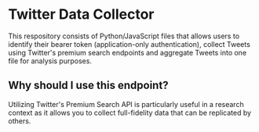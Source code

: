 # Twitter Data Collector
This respository consists of Python/JavaScript files that allows users to identify their bearer token (application-only authentication), collect Tweets using Twitter's premium search endpoints and aggregate Tweets into one file for analysis purposes.

## Why should I use this endpoint? 
Utilizing Twitter's Premium Search API is particularly useful in a research context as it allows you to collect full-fidelity data that can be replicated by others. 
